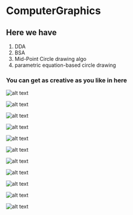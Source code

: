 # ComputerGraphics

## Here we have

  1. DDA
  2. BSA
  3. Mid-Point Circle drawing algo
  4. parametric equation-based circle drawing

### You can get as creative as you like in here

![alt text](<pics/WhatsApp Image 2025-05-15 at 14.04.20.jpeg>)

![alt text](<pics/WhatsApp Image 2025-05-15 at 14.04.19.jpeg>)

![alt text](<pics/Screenshot 2025-05-15 at 13.33.46.png>)

![alt text](<pics/Screenshot 2025-05-15 at 13.33.55.png>)

![alt text](<pics/Screenshot 2025-05-15 at 13.52.23.png>)

![alt text](<pics/WhatsApp Image 2025-05-15 at 14.04.11.jpeg>)

![alt text](<pics/WhatsApp Image 2025-05-15 at 14.04.16 (1).jpeg>)

![alt text](<pics/WhatsApp Image 2025-05-15 at 14.04.16.jpeg>)

![alt text](<pics/WhatsApp Image 2025-05-15 at 14.04.17 (2).jpeg>)

![alt text](<pics/WhatsApp Image 2025-05-15 at 14.04.17.jpeg>)

![alt text](<pics/WhatsApp Image 2025-05-15 at 14.04.19 (1).jpeg>)
